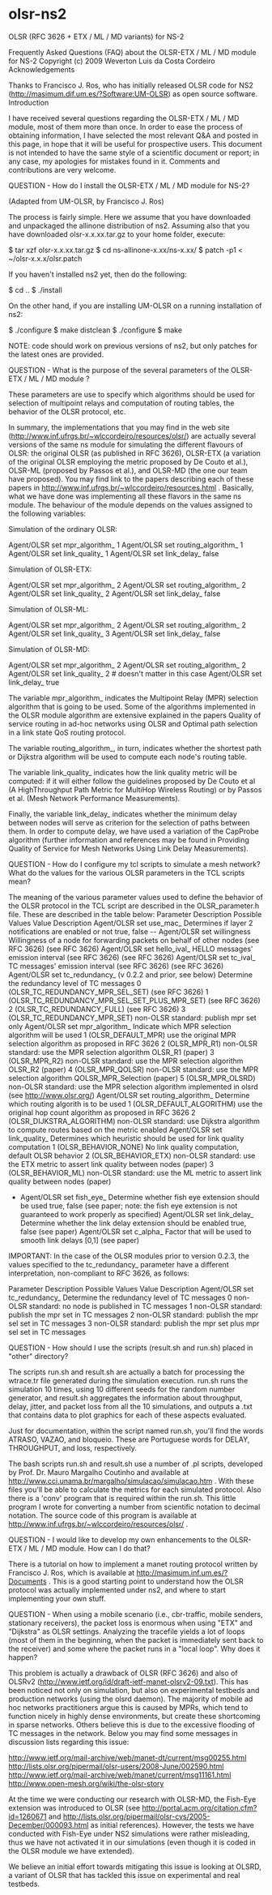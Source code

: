 # olsr-ns2
OLSR (RFC 3626 + ETX / ML / MD variants) for NS-2

Frequently Asked Questions (FAQ) about the OLSR-ETX / ML / MD module for NS-2
Copyright (c) 2009 Weverton Luis da Costa Cordeiro
Acknowledgements

Thanks to Francisco J. Ros, who has initially released OLSR code for NS2 (http://masimum.dif.um.es/?Software:UM-OLSR) as open source software.
Introduction

I have received several questions regarding the OLSR-ETX / ML / MD module, most of them more than once. In order to ease the process of obtaining information, I have selected the most relevant Q&A and posted in this page, in hope that it will be useful for prospective users. This document is not intended to have the same style of a scientific document or report; in any case, my apologies for mistakes found in it. Comments and contributions are very welcome.

QUESTION - How do I install the OLSR-ETX / ML / MD module for NS-2?

(Adapted from UM-OLSR, by Francisco J. Ros)

The process is fairly simple. Here we assume that you have downloaded and unpackaged the allinone distribution of ns2. Assuming also that you have downloaded olsr-x.x.xx.tar.gz to your home folder, execute:

$ tar xzf olsr-x.x.xx.tar.gz
$ cd ns-allinone-x.xx/ns-x.xx/
$ patch -p1 < ~/olsr-x.x.x/olsr.patch


If you haven't installed ns2 yet, then do the following:

$ cd ..
$ ./install


On the other hand, if you are installing UM-OLSR on a running installation of ns2:

$ ./configure
$ make distclean
$ ./configure
$ make


NOTE: code should work on previous versions of ns2, but only patches for the latest ones are provided.

QUESTION - What is the purpose of the several parameters of the OLSR-ETX / ML / MD module ?

These parameters are use to specify which algorithms should be used for selection of multipoint relays and computation of routing tables, the behavior of the OLSR protocol, etc.

In summary, the implementations that you may find in the web site (http://www.inf.ufrgs.br/~wlccordeiro/resources/olsr/) are actually several versions of the same ns module for simulating the different flavours of OLSR: the original OLSR (as published in RFC 3626), OLSR-ETX (a variation of the original OLSR employing the metric proposed by De Couto et al.), OLSR-ML (proposed by Passos et al.), and OLSR-MD (the one our team have proposed). You may find link to the papers describing each of these papers in http://www.inf.ufrgs.br/~wlccordeiro/resources.html . Basically, what we have done was implementing all these flavors in the same ns module. The behaviour of the module depends on the values assigned to the following variables:

Simulation of the ordinary OLSR:

Agent/OLSR set mpr_algorithm_        1
Agent/OLSR set routing_algorithm_    1
Agent/OLSR set link_quality_         1
Agent/OLSR set link_delay_           false


Simulation of OLSR-ETX:

Agent/OLSR set mpr_algorithm_        2
Agent/OLSR set routing_algorithm_    2
Agent/OLSR set link_quality_         2
Agent/OLSR set link_delay_           false


Simulation of OLSR-ML:

Agent/OLSR set mpr_algorithm_        2
Agent/OLSR set routing_algorithm_    2
Agent/OLSR set link_quality_         3
Agent/OLSR set link_delay_           false


Simulation of OLSR-MD:

Agent/OLSR set mpr_algorithm_        2
Agent/OLSR set routing_algorithm_    2
Agent/OLSR set link_quality_         2  # doesn't matter in this case
Agent/OLSR set link_delay_           true


The variable mpr_algorithm_ indicates the Multipoint Relay (MPR) selection algorithm that is going to be used. Some of the algorithms implemented in the OLSR module algorithm are extensive explained in the papers Quality of service routing in ad-hoc networks using OLSR and Optimal path selection in a link state QoS routing protocol.

The variable routing_algorithm_, in turn, indicates whether the shortest path or Dijkstra algorithm will be used to compute each node's routing table.

The variable link_quality_ indicates how the link quality metric will be computed: if it will either follow the guidelines proposed by De Couto et al (A HighThroughput Path Metric for MultiHop Wireless Routing) or by Passos et al. (Mesh Network Performance Measurements).

Finally, the variable link_delay_ indicates whether the minimum delay between nodes will serve as criterion for the selection of paths between them. In order to compute delay, we have used a variation of the CapProbe algorithm (further information and references may be found in Providing Quality of Service for Mesh Networks Using Link Delay Measurements).

QUESTION - How do I configure my tcl scripts to simulate a mesh network? What do the values for the various OLSR parameters in the TCL scripts mean?

The meaning of the various parameter values used to define the behavior of the OLSR protocol in the TCL script are described in the OLSR_parameter.h file. These are described in the table below:
Parameter 	Description 	Possible Values 	Value Description
Agent/OLSR set use_mac_ 	Determines if layer 2 notifications are enabled or not 	true, false 	--
Agent/OLSR set willingness 	Willingness of a node for forwarding packets on behalf of other nodes 	(see RFC 3626) 	(see RFC 3626)
Agent/OLSR set hello_ival_ 	HELLO messages' emission interval 	(see RFC 3626) 	(see RFC 3626)
Agent/OLSR set tc_ival_ 	TC messages' emission interval 	(see RFC 3626) 	(see RFC 3626)
Agent/OLSR set tc_redundancy_ (v 0.2.2 and prior, see below) 	Determine the redundancy level of TC messages 	0 (OLSR_TC_REDUNDANCY_MPR_SEL_SET) 	(see RFC 3626)
1 (OLSR_TC_REDUNDANCY_MPR_SEL_SET_PLUS_MPR_SET) 	(see RFC 3626)
2 (OLSR_TC_REDUNDANCY_FULL) 	(see RFC 3626)
3 (OLSR_TC_REDUNDANCY_MPR_SET) 	non-OLSR standard: publish mpr set only
Agent/OLSR set mpr_algorithm_ 	Indicate which MPR selection algorithm will be used 	1 (OLSR_DEFAULT_MPR) 	use the original MPR selection algorithm as proposed in RFC 3626
2 (OLSR_MPR_R1) 	non-OLSR standard: use the MPR selection algorithm OLSR_R1 (paper)
3 (OLSR_MPR_R2) 	non-OLSR standard: use the MPR selection algorithm OLSR_R2 (paper)
4 (OLSR_MPR_QOLSR) 	non-OLSR standard: use the MPR selection algorithm QOLSR_MPR_Selection (paper)
5 (OLSR_MPR_OLSRD) 	non-OLSR standard: use the MPR selection algorithm implemented in olsrd (see http://www.olsr.org/)
Agent/OLSR set routing_algorithm_ 	Determine which routing algorith is to be used 	1 (OLSR_DEFAULT_ALGORITHM) 	use the original hop count algorithm as proposed in RFC 3626
2 (OLSR_DIJKSTRA_ALGORITHM) 	non-OLSR standard: use Dijkstra algorithm to compute routes based on the metric enabled
Agent/OLSR set link_quality_ 	Determines which heuristic should be used for link quality computation 	1 (OLSR_BEHAVIOR_NONE) 	No link quality computation, default OLSR behavior
2 (OLSR_BEHAVIOR_ETX) 	non-OLSR standard: use the ETX metric to assert link quality between nodes (paper)
3 (OLSR_BEHAVIOR_ML) 	non-OLSR standard: use the ML metric to assert link quality between nodes (paper)
* Agent/OLSR set fish_eye_ 	Determine whether fish eye extension should be used 	true, false 	(see paper; note: the fish eye extension is not guaranteed to work properly as specified)
Agent/OLSR set link_delay_ 	Determine whether the link delay extension should be enabled 	true, false 	(see paper)
Agent/OLSR set c_alpha_ 	Factor that will be used to smooth link delays 	[0,1] 	(see paper)


IMPORTANT: In the case of the OLSR modules prior to version 0.2.3, the values specified to the tc_redundancy_ parameter have a different interpretation, non-compliant to RFC 3626, as follows:

Parameter 	Description 	Possible Values 	Value Description
Agent/OLSR set tc_redundancy_ 	Determine the redundancy level of TC messages 	0 	non-OLSR standard: no node is published in TC messages
1 	non-OLSR standard: publish the mpr set in TC messages
2 	non-OLSR standard: publish the mpr sel set in TC messages
3 	non-OLSR standard: publish the mpr set plus mpr sel set in TC messages

QUESTION - How should I use the scripts (result.sh and run.sh) placed in "other" directory?

The scripts run.sh and result.sh are actually a batch for processing the wtrace.tr file generated during the simulation execution. run.sh runs the simulation 10 times, using 10 different seeds for the random number generator, and result.sh aggregates the information about throughput, delay, jitter, and packet loss from all the 10 simulations, and outputs a .txt that contains data to plot graphics for each of these aspects evaluated.

Just for documentation, within the script named run.sh, you'll find the words ATRASO, VAZAO, and bloqueio. These are Portuguese words for DELAY, THROUGHPUT, and loss, respectively.

The bash scripts run.sh and result.sh use a number of .pl scripts, developed by Prof. Dr. Mauro Margalho Coutinho and available at http://www.cci.unama.br/margalho/simulacao/simulacao.htm . With these files you'll be able to calculate the metrics for each simulated protocol. Also there is a 'conv' program that is required within the run.sh. This little program I wrote for converting a number from scientific notation to decimal notation. The source code of this program is available at http://www.inf.ufrgs.br/~wlccordeiro/resources/olsr/ .

QUESTION - I would like to develop my own enhancements to the OLSR-ETX / ML / MD module. How can I do that?

There is a tutorial on how to implement a manet routing protocol written by Francisco J. Ros, which is available at http://masimum.inf.um.es/?Documents . This is a good starting point to understand how the OLSR protocol was actually implemented under ns2, and where to start implementing your own stuff.

QUESTION - When using a mobile scenario (i.e., cbr-traffic, mobile senders, stationary receivers), the packet loss is enormous when using "ETX" and "Dijkstra" as OLSR settings. Analyzing the tracefile yields a lot of loops (most of them in the beginning, when the packet is immediately sent back to the receiver) and some where the packet runs in a "local loop". Why does it happen?

This problem is actually a drawback of OLSR (RFC 3626) and also of OLSRv2 (http://www.ietf.org/id/draft-ietf-manet-olsrv2-09.txt). This has been noticed not only on simulation, but also on experimental testbeds and production networks (using the olsrd daemon). The majority of mobile ad hoc networks practitioners argue this is caused by MPRs, which tend to function nicely in highly dense environments, but create these shortcoming in sparse networks. Others believe this is due to the excessive flooding of TC messages in the network. Below you may find some messages in discussion lists regarding this issue:

http://www.ietf.org/mail-archive/web/manet-dt/current/msg00255.html
http://lists.olsr.org/pipermail/olsr-users/2008-June/002590.html
http://www.ietf.org/mail-archive/web/manet/current/msg11161.html
http://www.open-mesh.org/wiki/the-olsr-story

At the time we were conducting our research with OLSR-MD, the Fish-Eye extension was introduced to OLSR (see http://portal.acm.org/citation.cfm?id=1260671 and http://lists.olsr.org/pipermail/olsr-cvs/2005-December/000093.html as initial references). However, the tests we have conducted with Fish-Eye under NS2 simulations were rather misleading, thus we have not activated it in our simulations (even though it is coded in the OLSR module we have extended).

We believe an initial effort towards mitigating this issue is looking at OLSRD, a variant of OLSR that has tackled this issue on experimental and real testbeds.
